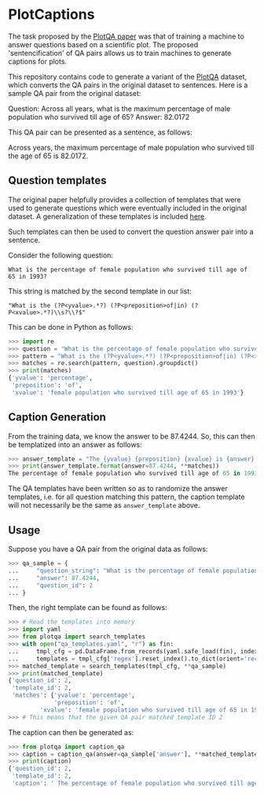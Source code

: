 # PlotCaptions

The task proposed by the [PlotQA paper](https://arxiv.org/pdf/1909.00997.pdf)
was that of training a machine to answer questions based on a scientific plot.
The proposed 'sentencification' of QA pairs allows us to train machines to
generate captions for plots.

This repository contains code to generate a variant of the [PlotQA](https://github.com/NiteshMethani/PlotQA/blob/master/PlotQA_Dataset.md) dataset, which converts the QA pairs in the
original dataset to sentences. Here is a sample QA pair from the original
dataset:

Question: Across all years, what is the maximum percentage of male population who survived till age of 65?
Answer: 82.0172

This QA pair can be presented as a sentence, as follows:

Across years, the maximum percentage of male population who survived till the
age of 65  is 82.0172.


## Question templates

The original paper helpfully provides a collection of templates that were used
to generate questions which were eventually included in the original dataset. A
generalization of these templates is included [here](./qa_templates.yaml).

Such templates can then be used to convert the question answer pair into a
sentence.

Consider the following question:

```
What is the percentage of female population who survived till age of 65 in 1993?
```

This string is matched by the second template in our list:

```
"What is the (?P<yvalue>.*?) (?P<preposition>of|in) (?P<xvalue>.*?)\\s?\\?$"
```

This can be done in Python as follows:

```python
>>> import re
>>> question = "What is the percentage of female population who survived till age of 65 in 1993?"
>>> pattern = "What is the (?P<yvalue>.*?) (?P<preposition>of|in) (?P<xvalue>.*?)\\s?\\?$"
>>> matches = re.search(pattern, question).groupdict()
>>> print(matches)
{'yvalue': 'percentage',
 'preposition': 'of',
 'xvalue': 'female population who survived till age of 65 in 1993'}
```

## Caption Generation

From the training data, we know the answer to be 87.4244. So, this can then be templatized into an answer as follows:

```python
>>> answer_template = "The {yvalue} {preposition} {xvalue} is {answer}."
>>> print(answer_template.format(answer=87.4244, **matches))
The percentage of female population who survived till age of 65 in 1993 is 87.4244.
```

The QA templates have been written so as to randomize the answer templates, i.e.
for all question matching this pattern, the caption template will not
necessarily be the same as `answer_template` above.

## Usage

Suppose you have a QA pair from the original data as follows:

```python
>>> qa_sample = {
...     "question_string": "What is the percentage of female population who survived till age of 65 in 1993 ?",
...     "answer": 87.4244,
...     "question_id": 2
... }
```

Then, the right template can be found as follows:
```python
>>> # Read the templates into memory
>>> import yaml
>>> from plotqa import search_templates
>>> with open("qa_templates.yaml", "r") as fin:
...     tmpl_cfg = pd.DataFrame.from_records(yaml.safe_load(fin), index="id")
...     templates = tmpl_cfg['regex'].reset_index().to_dict(orient='records')
>>> matched_template = search_templates(tmpl_cfg, **qa_sample)
>>> print(matched_template)
{'question_id': 2,
 'template_id': 2,
 'matches': {'yvalue': 'percentage',
             'preposition': 'of',
	     'xvalue': 'female population who survived till age of 65 in 1993'}}
>>> # This means that the given QA pair matched template ID 2
```

The caption can then be generated as:
```python
>>> from plotqa import caption_qa
>>> caption = caption_qa(answer=qa_sample['answer'], **matched_template)
>>> print(caption)
{'question_id': 2,
 'template_id': 2,
 'caption': ' The percentage of female population who survived till age of 65 in 1993 is 87.4244. '}
 ```
